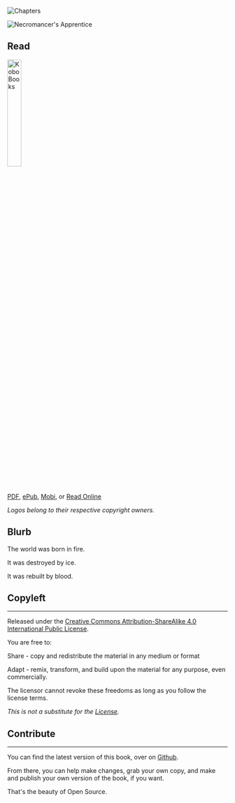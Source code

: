 ![Chapters](https://img.shields.io/badge/Chapters-19%2F20-brightgreen.svg)

![Necromancer's Apprentice](http://necromancersapprentice.shaknaisrael.com/img/frontCover.jpg)

## Read

<a href="http://store.kobobooks.com/en-US/ebook/necromancer-s-apprentice" target="_blank"><img src="https://i.imgur.com/Xpk99ZH.png" alt="KoboBooks" width="25%"></a>

[PDF](https://www.gitbook.com/download/pdf/book/shakna-israel/necromancer-s-apprentice), [ePub](https://www.gitbook.com/download/epub/book/shakna-israel/necromancer-s-apprentice), [Mobi](https://www.gitbook.com/download/mobi/book/shakna-israel/necromancer-s-apprentice), or [Read Online](http://necromancersapprentice.shaknaisrael.com)

*Logos belong to their respective copyright owners.*

## Blurb
The world was born in fire.

It was destroyed by ice.

It was rebuilt by blood.

## Copyleft
----

Released under the [Creative Commons Attribution-ShareAlike 4.0 International Public License](https://creativecommons.org/licenses/by-sa/4.0/legalcode).

You are free to:

Share - copy and redistribute the material in any medium or format

Adapt - remix, transform, and build upon the material for any purpose, even commercially.

The licensor cannot revoke these freedoms as long as you follow the license terms.

*This is not a substitute for the [License](https://creativecommons.org/licenses/by-sa/4.0/legalcode).*

## Contribute
----

You can find the latest version of this book, over on [Github](https://github.com/shakna-israel/NecromancersApprentice).

From there, you can help make changes, grab your own copy, and make and publish your own version of the book, if you want.

That's the beauty of Open Source.

